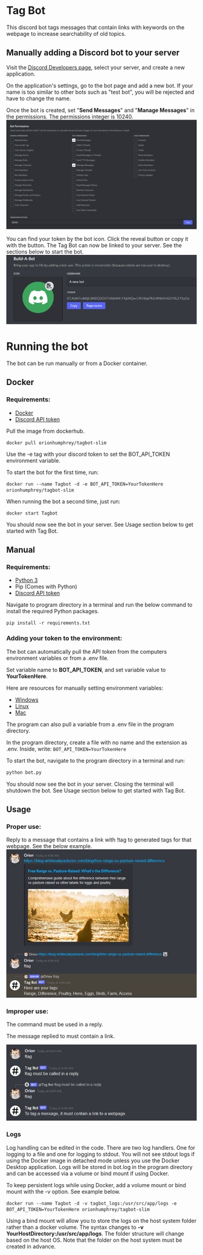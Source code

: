 # Tag Bot

This discord bot tags messages that contain links with keywords on the webpage to increase searchability of old topics.

## Manually adding a Discord bot to your server

Visit the [Discord Developers page](https://discord.com/developers), select your server, and create a new application.

On the application's settings, go to the bot page and add a new bot. If your name is too similar to other bots such as "test bot", you will be rejected and have to change the name.

Once the bot is created, set "**Send Messages**" and "**Manage Messages**" in the permissions. The permissions integer is 10240.
![Permissions](/images/permissions.jpg)

You can find your token by the bot icon. Click the reveal button or copy it with the button. The Tag Bot can now be linked to your server. See the sections below to start the bot.
![Token](/images/token.jpg)

# Running the bot

The bot can be run manually or from a Docker container.

## Docker

### Requirements:

- [Docker](https://www.docker.com/get-started)
- [Discord API token](https://discord.com/developers)

Pull the image from dockerhub.

```text
docker pull orionhumphrey/tagbot-slim
```

Use the -e tag with your discord token to set the BOT_API_TOKEN environment variable.

To start the bot for the first time, run:

```text
docker run --name Tagbot -d -e BOT_API_TOKEN=YourTokenHere orionhumphrey/tagbot-slim
```

When running the bot a second time, just run:

```text
docker start Tagbot
```

You should now see the bot in your server. See Usage section below to get started with Tag Bot.

## Manual

### Requirements:

- [Python 3](https://www.python.org/downloads/)
- Pip (Comes with Python)
- [Discord API token](https://discord.com/developers)

Navigate to program directory in a terminal and run the below command to install the required Python packages.

```text
pip install -r requirements.txt
```

### Adding your token to the environment:

The bot can automatically pull the API token from the computers environment variables or from a .env file.

Set variable name to **BOT_API_TOKEN**, and set variable value to **YourTokenHere**.

Here are resources for manually setting environment variables:

- [Windows](https://docs.oracle.com/en/database/oracle/machine-learning/oml4r/1.5.1/oread/creating-and-modifying-environment-variables-on-windows.html#GUID-DD6F9982-60D5-48F6-8270-A27EC53807D0)
- [Linux](https://linuxize.com/post/how-to-set-and-list-environment-variables-in-linux/)
- [Mac](https://phoenixnap.com/kb/set-environment-variable-mac)

The program can also pull a variable from a .env file in the program directory.

In the program directory, create a file with no name and the extension as .env. Inside, write: `BOT_API_TOKEN=YourTokenHere`

To start the bot, navigate to the program directory in a terminal and run:

```bash
python bot.py
```

You should now see the bot in your server. Closing the terminal will shutdown the bot. See Usage section below to get started with Tag Bot.

## Usage

### Proper use:

Reply to a message that contains a link with !tag to generated tags for that webpage. See the below example.
![Example1](/images/example1.jpg)

### Improper use:

The command must be used in a reply.

The message replied to must contain a link.

![Example2](/images/example2.jpg)

### Logs

Log handling can be edited in the code.
There are two log handlers. One for logging to a file and one for logging to stdout. You will not see stdout logs if using the Docker image in detached mode unless you use the Docker Desktop application. Logs will be stored in bot.log in the program directory and can be accessed via a volume or bind mount if using Docker.

To keep persistent logs while using Docker, add a volume mount or bind mount with the -v option. See example below.

```text
docker run --name Tagbot -d -v tagbot_logs:/usr/src/app/logs -e BOT_API_TOKEN=YourTokenHere orionhumphrey/tagbot-slim
```

Using a bind mount will allow you to store the logs on the host system folder rather than a docker volume. The syntax changes to **-v YourHostDirectory:/usr/src/app/logs**. The folder structure will change based on the host OS. Note that the folder on the host system must be created in advance.
